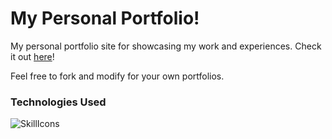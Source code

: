 # My Personal Portfolio!

My personal portfolio site for showcasing my work and experiences. Check it out [here](https://www.eliesercapillar.dev/)!

Feel free to fork and modify for your own portfolios.

### Technologies Used
![SkillIcons](https://skillicons.dev/icons?i=vue,vite,tailwind,ts,git,vercel)
